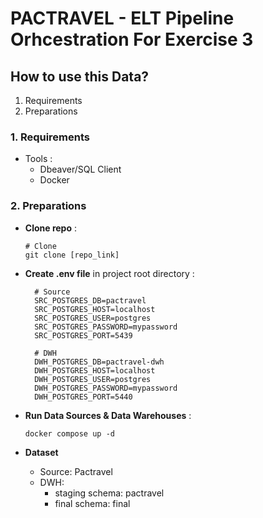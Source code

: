 # PACTRAVEL - ELT Pipeline Orhcestration For Exercise 3

## How to use this Data?

1. Requirements
2. Preparations

### 1. Requirements

- Tools :
  - Dbeaver/SQL Client
  - Docker

### 2. Preparations

- **Clone repo** :
  
  ```
  # Clone
  git clone [repo_link]
  ```

- **Create .env file** in project root directory :
  
  ```
    # Source
    SRC_POSTGRES_DB=pactravel
    SRC_POSTGRES_HOST=localhost
    SRC_POSTGRES_USER=postgres
    SRC_POSTGRES_PASSWORD=mypassword
    SRC_POSTGRES_PORT=5439
  
    # DWH
    DWH_POSTGRES_DB=pactravel-dwh
    DWH_POSTGRES_HOST=localhost
    DWH_POSTGRES_USER=postgres
    DWH_POSTGRES_PASSWORD=mypassword
    DWH_POSTGRES_PORT=5440
  ```

- **Run Data Sources & Data Warehouses** :
  
  ```
  docker compose up -d
  ```

- **Dataset**
  
  - Source: Pactravel
  - DWH:
    - staging schema: pactravel
    - final schema: final
